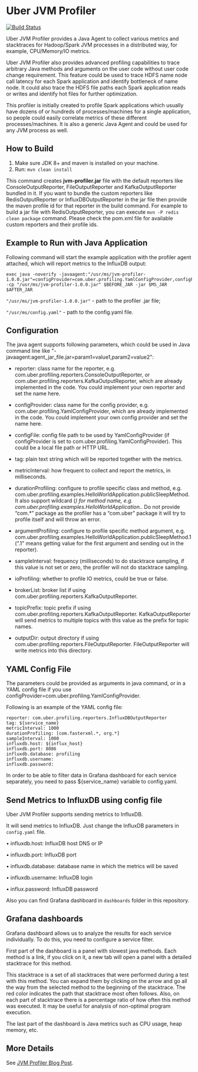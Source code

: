 # Uber JVM Profiler

[![Build Status](https://api.travis-ci.org/uber-common/jvm-profiler.svg)](https://travis-ci.org/uber-common/jvm-profiler/)

Uber JVM Profiler provides a Java Agent to collect various metrics and stacktraces for Hadoop/Spark JVM processes 
in a distributed way, for example, CPU/Memory/IO metrics. 

Uber JVM Profiler also provides advanced profiling capabilities to trace arbitrary Java methods and arguments on 
the user code without user code change requirement. This feature could be used to trace HDFS name node call latency 
for each Spark application and identify bottleneck of name node. It could also trace the HDFS file paths each Spark 
application reads or writes and identify hot files for further optimization.

This profiler is initially created to profile Spark applications which usually have dozens of or hundreds of 
processes/machines for a single application, so people could easily correlate metrics of these different 
processes/machines. It is also a generic Java Agent and could be used for any JVM process as well.

## How to Build

1. Make sure JDK 8+ and maven is installed on your machine.
2. Run: `mvn clean install`

This command creates **jvm-profiler.jar** file with the default reporters like ConsoleOutputReporter, FileOutputReporter and KafkaOutputReporter bundled in it. If you want to bundle the custom reporters like RedisOutputReporter or InfluxDBOutputReporter in the jar file then provide the maven profile id for that reporter in the build command. For example to build a jar file with RedisOutputReporter, you can execute `mvn -P redis clean package` command. Please check the pom.xml file for available custom reporters and their profile ids.

## Example to Run with Java Application

Following command will start the example application with the profiler agent attached, which will report metrics to the InfluxDB output:
```
exec java -noverify -javaagent:"/usr/ms/jvm-profiler-1.0.0.jar"=configProvider=com.uber.profiling.YamlConfigProvider,configFile="/usr/ms/config.yaml" -cp "/usr/ms/jvm-profiler-1.0.0.jar" $BEFORE_JAR -jar $MS_JAR $AFTER_JAR
```

`"/usr/ms/jvm-profiler-1.0.0.jar"` - path to the profiler .jar file;

`"/usr/ms/config.yaml"` - path to the config.yaml file.

## Configuration

The java agent supports following parameters, which could be used in Java command line like "-javaagent:agent_jar_file.jar=param1=value1,param2=value2":

- reporter: class name for the reporter, e.g. com.uber.profiling.reporters.ConsoleOutputReporter, or com.uber.profiling.reporters.KafkaOutputReporter, which are already implemented in the code. You could implement your own reporter and set the name here.

- configProvider: class name for the config provider, e.g. com.uber.profiling.YamlConfigProvider, which are already implemented in the code. You could implement your own config provider and set the name here.

- configFile: config file path to be used by YamlConfigProvider (if configProvider is set to com.uber.profiling.YamlConfigProvider). This could be a local file path or HTTP URL.

- tag: plain text string which will be reported together with the metrics.

- metricInterval: how frequent to collect and report the metrics, in milliseconds.

- durationProfiling: configure to profile specific class and method, e.g. com.uber.profiling.examples.HelloWorldApplication.publicSleepMethod. It also support wildcard (*) for method name, e.g. com.uber.profiling.examples.HelloWorldApplication.*. Do not provide “com.*” package as the profiler has a “com.uber” package it will try to profile itself and will throw an error.

- argumentProfiling: configure to profile specific method argument, e.g. com.uber.profiling.examples.HelloWorldApplication.publicSleepMethod.1 (".1" means getting value for the first argument and sending out in the reporter).

- sampleInterval: frequency (milliseconds) to do stacktrace sampling, if this value is not set or zero, the profiler will not do stacktrace sampling.

- ioProfiling: whether to profile IO metrics, could be true or false.

- brokerList: broker list if using com.uber.profiling.reporters.KafkaOutputReporter.

- topicPrefix: topic prefix if using com.uber.profiling.reporters.KafkaOutputReporter. KafkaOutputReporter will send metrics to multiple topics with this value as the prefix for topic names.

- outputDir: output directory if using com.uber.profiling.reporters.FileOutputReporter. FileOutputReporter will write metrics into this directory.

## YAML Config File

The parameters could be provided as arguments in java command, or in a YAML config file if you use configProvider=com.uber.profiling.YamlConfigProvider.

Following is an example of the YAML config file:

```
reporter: com.uber.profiling.reporters.InfluxDBOutputReporter
tag: ${service_name}
metricInterval: 1000
durationProfiling: [com.fasterxml.*, org.*]
sampleInterval: 1000
influxdb.host: ${influx_host}
influxdb.port: 8086
influxdb.database: profiling
influxdb.username:
influxdb.password:

```

In order to be able to filter data in Grafana dashboard for each service separately, you need to pass ${service_name} variable to config.yaml.

## Send Metrics to InfluxDB using config file

Uber JVM Profiler supports sending metrics to InfluxDB.

It will send metrics to InfluxDB. Just change the InfluxDB parameters in `config.yaml` file.

•	influxdb.host: InfluxDB host DNS or IP

•	influxdb.port: InfluxDB port

•	influxdb.database: database name in which the metrics will be saved

•	influxdb.username: InfluxDB login

•	influx.password: InfluxDB password


Also you can find Grafana dashboard in `dashboards` folder in this repository.

## Grafana dashboards

Grafana dashboard allows us to analyze the results for each service individually. To do this, you need to configure a service filter.

First part of the dashboard is a panel with slowest java methods. Each method is a link, if you click on it, a new tab will open a panel with a detailed stacktrace for this method.

This stacktrace is a set of all stacktraces that were performed during a test with this method.
You can expand them by clicking on the arrow and go all the way from the selected method to the beginning of the stacktrace.
The red color indicates the path that stacktrace most often follows. Also, on each part of stacktrace there is a percentage ratio of how often this method was executed.
It may be useful for analysis of non-optimal program execution.

The last part of the dashboard is Java metrics such as CPU usage, heap memory, etc.


## More Details

See [JVM Profiler Blog Post](https://eng.uber.com/jvm-profiler/).